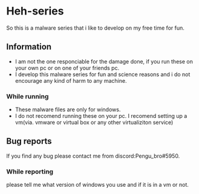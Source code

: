 # Heh-series
So this is a malware series that i like to develop on my free time for fun.


## Information
- I am not the one responciable for the damage done, if you run these on your own pc or on one of your friends pc.
- I develop this malware series for fun and science reasons and i do not encourage any kind of harm to any machine.

### While running
- These malware files are only for windows.
- I do not recomend running these on your pc. I recomend setting up a vm(via. vmware or virtual box or any other virtualiziton service)

## Bug reports
If you find any bug please contact me from discord:Pengu_bro#5950.

### While reporting
please tell me what version of windows you use and if it is in a vm or not.
